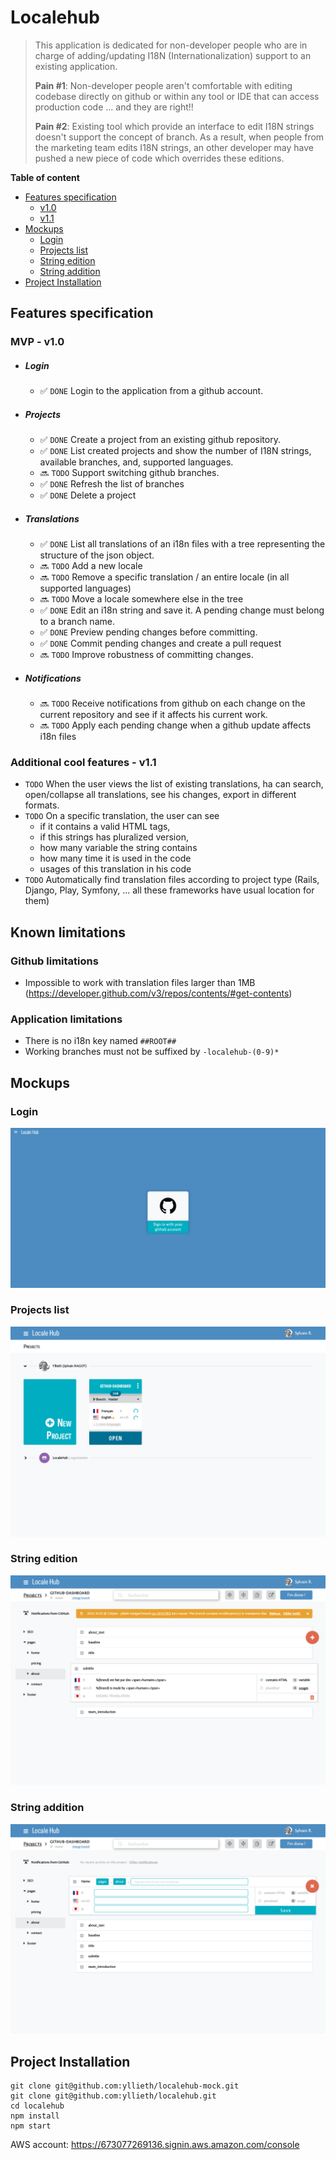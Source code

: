 # Localehub

> This application is dedicated for non-developer people who are in charge of adding/updating I18N (Internationalization) support to an existing application.
>
> **Pain #1**: Non-developer people aren't comfortable with editing codebase directly on github or within any tool or IDE that can access production code ... and they are right!!
>
> **Pain #2**: Existing tool which provide an interface to edit I18N strings doesn't support the concept of branch. As a result, when people from the marketing team edits I18N strings, an other developer may have pushed a new piece of code which overrides these editions.

**Table of content**
- [Features specification](#features-specification)
  - [v1.0](#mvp---v10)
  - [v1.1](#additional-cool-features---v11)
- [Mockups](#mockups)
  - [Login](#login)
  - [Projects list](#projects-list)
  - [String edition](#string-edition)
  - [String addition](#string-addition)
- [Project Installation](#project-installation)

## Features specification

### MVP - v1.0
- ##### Login
  - :white_check_mark: `DONE` Login to the application from a github account.
- ##### Projects
  - :white_check_mark: `DONE` Create a project from an existing github repository.
  - :white_check_mark: `DONE` List created projects and show the number of I18N strings, available branches, and, supported languages.
  - :soon: `TODO` Support switching github branches.
  - :white_check_mark: `DONE` Refresh the list of branches
  - :white_check_mark: `DONE` Delete a project
- ##### Translations
  - :white_check_mark: `DONE` List all translations of an i18n files with a tree representing the structure of the json object.
  - :soon: `TODO` Add a new locale
  - :soon: `TODO` Remove a specific translation / an entire locale (in all supported languages)
  - :soon: `TODO` Move a locale somewhere else in the tree
  - :white_check_mark: `DONE` Edit an i18n string and save it. A pending change must belong to a branch name.  
  - :white_check_mark: `DONE` Preview pending changes before committing.
  - :white_check_mark: `DONE` Commit pending changes and create a pull request
  - :soon: `TODO` Improve robustness of committing changes.
- ##### Notifications
  - :soon: `TODO` Receive notifications from github on each change on the current repository and see if it affects his current work.
  - :soon: `TODO` Apply each pending change when a github update affects i18n files

### Additional cool features - v1.1

- `TODO` When the user views the list of existing translations, ha can search, open/collapse all translations, see his changes, export in different formats.
- `TODO` On a specific translation, the user can see 
  - if it contains a valid HTML tags, 
  - if this strings has pluralized version,
  - how many variable the string contains
  - how many time it is used in the code
  - usages of this translation in his code
- `TODO` Automatically find translation files according to project type (Rails, Django, Play, Symfony, ... all these frameworks have usual location for them)

## Known limitations

### Github limitations
- Impossible to work with translation files larger than 1MB (https://developer.github.com/v3/repos/contents/#get-contents)

### Application limitations
- There is no i18n key named `##ROOT##`
- Working branches must not be suffixed by `-localehub-(0-9)*`

## Mockups

### Login
![Screenshot](doc/mockups/screencapture-localhost-3000-login-1476269009581.png)

### Projects list
![Screenshot](doc/mockups/1-Projects-list.png)

### String edition
![Screenshot](doc/mockups/2-Project-edition.png)

### String addition
![Screenshot](doc/mockups/3-adding-a-locale.png)

## Project Installation

```
git clone git@github.com:yllieth/localehub-mock.git
git clone git@github.com:yllieth/localehub.git
cd localehub
npm install
npm start
```

AWS account: https://673077269136.signin.aws.amazon.com/console